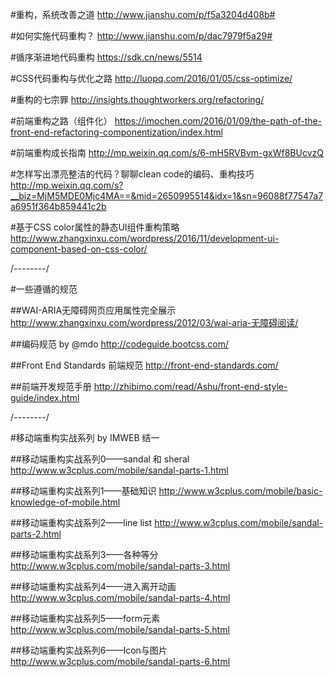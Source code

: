 <!--##重构## -->
#重构，系统改善之道
http://www.jianshu.com/p/f5a3204d408b#

#如何实施代码重构？
http://www.jianshu.com/p/dac7979f5a29#

#循序渐进地代码重构
https://sdk.cn/news/5514

#CSS代码重构与优化之路
http://luopq.com/2016/01/05/css-optimize/

#重构的七宗罪
http://insights.thoughtworkers.org/refactoring/

#前端重构之路（组件化）
https://imochen.com/2016/01/09/the-path-of-the-front-end-refactoring-componentization/index.html

#前端重构成长指南
http://mp.weixin.qq.com/s/6-mH5RVBvm-gxWf8BUcvzQ

#怎样写出漂亮整洁的代码？聊聊clean code的编码、重构技巧
http://mp.weixin.qq.com/s?__biz=MjM5MDE0Mjc4MA==&mid=2650995514&idx=1&sn=96088f77547a7a6951f364b859441c2b

#基于CSS color属性的静态UI组件重构策略
http://www.zhangxinxu.com/wordpress/2016/11/development-ui-component-based-on-css-color/

/*--------*/

#一些遵循的规范

##WAI-ARIA无障碍网页应用属性完全展示
http://www.zhangxinxu.com/wordpress/2012/03/wai-aria-无障碍阅读/

##编码规范 by @mdo
http://codeguide.bootcss.com/

##Front End Standards 前端规范
http://front-end-standards.com/

##前端开发规范手册
http://zhibimo.com/read/Ashu/front-end-style-guide/index.html

/*--------*/


#移动端重构实战系列 by IMWEB 结一

##移动端重构实战系列0——sandal 和 sheral
http://www.w3cplus.com/mobile/sandal-parts-1.html

##移动端重构实战系列1——基础知识
http://www.w3cplus.com/mobile/basic-knowledge-of-mobile.html

##移动端重构实战系列2——line list
http://www.w3cplus.com/mobile/sandal-parts-2.html

##移动端重构实战系列3——各种等分
http://www.w3cplus.com/mobile/sandal-parts-3.html

##移动端重构实战系列4——进入离开动画
http://www.w3cplus.com/mobile/sandal-parts-4.html

##移动端重构实战系列5——form元素
http://www.w3cplus.com/mobile/sandal-parts-5.html

##移动端重构实战系列6——Icon与图片
http://www.w3cplus.com/mobile/sandal-parts-6.html